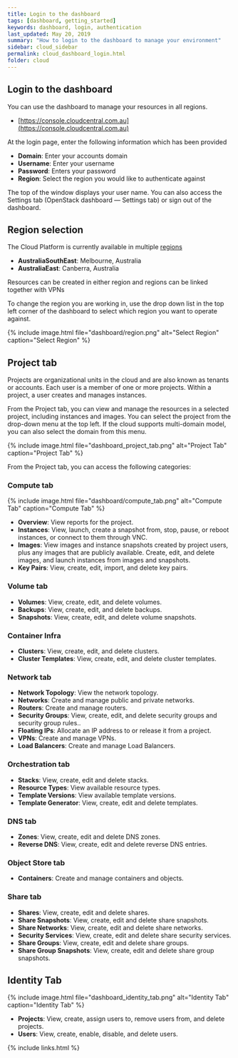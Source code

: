 ```yaml
---
title: Login to the dashboard
tags: [dashboard, getting_started]
keywords: dashboard, login, authentication
last_updated: May 20, 2019
summary: "How to login to the dashboard to manage your environment"
sidebar: cloud_sidebar
permalink: cloud_dashboard_login.html
folder: cloud
---
```


## Login to the dashboard

You can use the dashboard to manage your resources in all regions.

* [https://console.cloudcentral.com.au](https://console.cloudcentral.com.au)

At the login page, enter the following information which has been provided

* **Domain**: Enter your accounts domain
* **Username**: Enter your username
* **Password**: Enters your password
* **Region**: Select the region you would like to authenticate against

The top of the window displays your user name. You can also access the Settings tab (OpenStack dashboard — Settings tab) or sign out of the dashboard.

## Region selection

The Cloud Platform is currently available in multiple <a href="#" data-toggle="tooltip" data-original-title="{{site.data.glossary.region}}">regions</a>

* **AustraliaSouthEast**: Melbourne, Australia
* **AustraliaEast**: Canberra, Australia

Resources can be created in either region and regions can be linked together with VPNs

To change the region you are working in, use the drop down list in the top left corner of the dashboard to select which region you want to operate against.

{% include image.html file="dashboard/region.png" alt="Select Region" caption="Select Region" %}

## Project tab

Projects are organizational units in the cloud and are also known as tenants or accounts. Each user is a member of one or more projects. Within a project, a user creates and manages instances.

From the Project tab, you can view and manage the resources in a selected project, including instances and images. You can select the project from the drop-down menu at the top left. If the cloud supports multi-domain model, you can also select the domain from this menu.

{% include image.html file="dashboard_project_tab.png" alt="Project Tab" caption="Project Tab" %}

From the Project tab, you can access the following categories:

### Compute tab

{% include image.html file="dashboard/compute_tab.png" alt="Compute Tab" caption="Compute Tab" %}

* **Overview**: View reports for the project.
* **Instances**: View, launch, create a snapshot from, stop, pause, or reboot instances, or connect to them through VNC.
* **Images**: View images and instance snapshots created by project users, plus any images that are publicly available. Create, edit, and delete images, and launch instances from images and snapshots.
* **Key Pairs**: View, create, edit, import, and delete key pairs.

###  Volume tab

* **Volumes**: View, create, edit, and delete volumes.
* **Backups**: View, create, edit, and delete backups.
* **Snapshots**: View, create, edit, and delete volume snapshots.

### Container Infra

* **Clusters**: View, create, edit, and delete clusters.
* **Cluster Templates**: View, create, edit, and delete cluster templates.

### Network tab

* **Network Topology**: View the network topology.
* **Networks**: Create and manage public and private networks.
* **Routers**: Create and manage routers.
* **Security Groups**: View, create, edit, and delete security groups and security group rules..
* **Floating IPs**: Allocate an IP address to or release it from a project.
* **VPNs**: Create and manage VPNs.
* **Load Balancers**: Create and manage Load Balancers.

### Orchestration tab
* **Stacks**: View, create, edit and delete stacks.
* **Resource Types**: View available resource types.
* **Template Versions**: View available template versions.
* **Template Generator**: View, create, edit and delete templates.

### DNS tab
* **Zones**: View, create, edit and delete DNS zones.
* **Reverse DNS**: View, create, edit and delete reverse DNS entries.

### Object Store tab
* **Containers**: Create and manage containers and objects.

### Share tab
* **Shares**: View, create, edit and delete shares.
* **Share Snapshots**: View, create, edit and delete share snapshots.
* **Share Networks**: View, create, edit and delete share networks.
* **Security Services**: View, create, edit and delete share security services.
* **Share Groups**: View, create, edit and delete share groups.
* **Share Group Snapshots**: View, create, edit and delete share group snapshots.

## Identity Tab

{% include image.html file="dashboard_identity_tab.png" alt="Identity Tab" caption="Identity Tab" %}

* **Projects**: View, create, assign users to, remove users from, and delete projects.
* **Users**: View, create, enable, disable, and delete users.

{% include links.html %}
